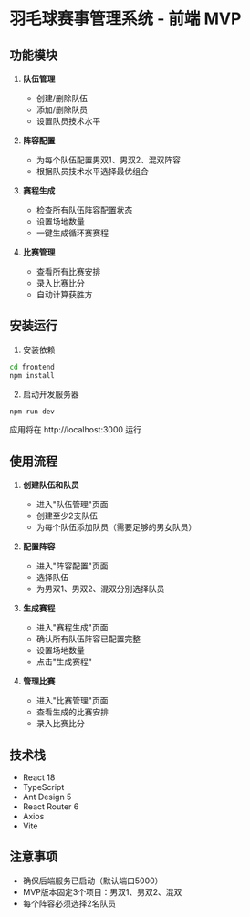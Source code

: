 # 羽毛球赛事管理系统 - 前端 MVP

## 功能模块

1. **队伍管理**
   - 创建/删除队伍
   - 添加/删除队员
   - 设置队员技术水平

2. **阵容配置**
   - 为每个队伍配置男双1、男双2、混双阵容
   - 根据队员技术水平选择最优组合

3. **赛程生成**
   - 检查所有队伍阵容配置状态
   - 设置场地数量
   - 一键生成循环赛赛程

4. **比赛管理**
   - 查看所有比赛安排
   - 录入比赛比分
   - 自动计算获胜方

## 安装运行

1. 安装依赖
```bash
cd frontend
npm install
```

2. 启动开发服务器
```bash
npm run dev
```

应用将在 http://localhost:3000 运行

## 使用流程

1. **创建队伍和队员**
   - 进入"队伍管理"页面
   - 创建至少2支队伍
   - 为每个队伍添加队员（需要足够的男女队员）

2. **配置阵容**
   - 进入"阵容配置"页面
   - 选择队伍
   - 为男双1、男双2、混双分别选择队员

3. **生成赛程**
   - 进入"赛程生成"页面
   - 确认所有队伍阵容已配置完整
   - 设置场地数量
   - 点击"生成赛程"

4. **管理比赛**
   - 进入"比赛管理"页面
   - 查看生成的比赛安排
   - 录入比赛比分

## 技术栈

- React 18
- TypeScript
- Ant Design 5
- React Router 6
- Axios
- Vite

## 注意事项

- 确保后端服务已启动（默认端口5000）
- MVP版本固定3个项目：男双1、男双2、混双
- 每个阵容必须选择2名队员 
